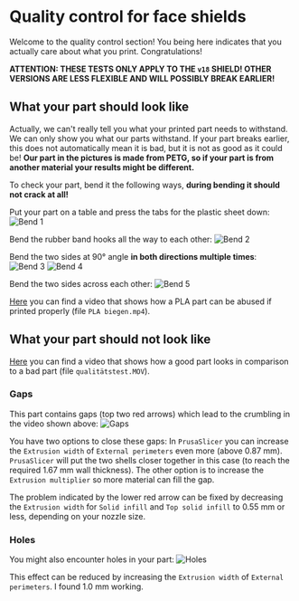 # Quality control for face shields

Welcome to the quality control section! You being here indicates that you actually care about what you print. Congratulations!

**ATTENTION: THESE TESTS ONLY APPLY TO THE `v18` SHIELD! OTHER VERSIONS ARE LESS FLEXIBLE AND WILL POSSIBLY BREAK EARLIER!**

## What your part should look like

Actually, we can't really tell you what your printed part needs to withstand. We can only show you what our parts withstand. If your part breaks earlier, this does not automatically mean it is bad, but it is not as good as it could be! **Our part in the pictures is made from PETG, so if your part is from another material your results might be different.**

To check your part, bend it the following ways, **during bending it should not crack at all!**

Put your part on a table and press the tabs for the plastic sheet down:
![Bend 1][bend1]

Bend the rubber band hooks all the way to each other:
![Bend 2][bend2]

Bend the two sides at 90° angle **in both directions multiple times**:
![Bend 3][bend3]
![Bend 4][bend4]

Bend the two sides across each other:
![Bend 5][bend5]

[Here](https://cloud.stratum0.org/index.php/s/fAjpCAXFLmFsxLq?path=%2FMaterialtest%20Videos) you can find a video that shows how a PLA part can be abused if printed properly (file `PLA biegen.mp4`).

## What your part should not look like

[Here](https://cloud.stratum0.org/index.php/s/fAjpCAXFLmFsxLq?path=%2FMaterialtest%20Videos) you can find a video that shows how a good part looks in comparison to a bad part (file `qualitätstest.MOV`).

### Gaps

This part contains gaps (top two red arrows) which lead to the crumbling in the video shown above:
![Gaps][gaps]

You have two options to close these gaps: In `PrusaSlicer` you can increase the `Extrusion width` of `External perimeters` even more (above 0.87 mm). `PrusaSlicer` will put the two shells closer together in this case (to reach the required 1.67 mm wall thickness). The other option is to increase the `Extrusion multiplier` so more material can fill the gap.

The problem indicated by the lower red arrow can be fixed by decreasing the `Extrusion width` for `Solid infill` and `Top solid infill` to 0.55 mm or less, depending on your nozzle size.

### Holes

You might also encounter holes in your part:
![Holes][holes]

This effect can be reduced by increasing the `Extrusion width` of `External perimeters`. I found 1.0 mm working.

[bend1]: pictures/bend1.jpg "Bend 1"
[bend2]: pictures/bend2.jpg "Bend 2"
[bend3]: pictures/bend3.jpg "Bend 3"
[bend4]: pictures/bend4.jpg "Bend 4"
[bend5]: pictures/bend5.jpg "Bend 5"
[gaps]: pictures/gaps.jpg "Gaps"
[holes]: pictures/holes.jpg "Holes"
